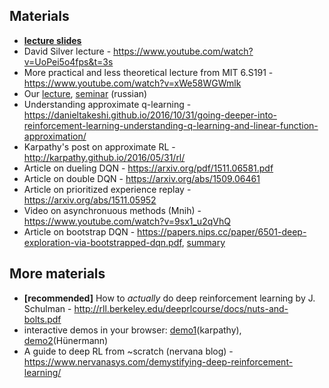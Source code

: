 ## Materials
* [__lecture slides__](https://docviewer.yandex.ru/?url=ya-disk-public%3A%2F%2FG3IXcG62RwNUGSSos%2BuGhtgXNfsBjP9RxUtUfgCffIk%3D%3A%2Flecture4.pdf&name=lecture4.pdf&c=58b0d2eb4e0f)
* David Silver lecture - https://www.youtube.com/watch?v=UoPei5o4fps&t=3s
* More practical and less theoretical lecture from MIT 6.S191 - https://www.youtube.com/watch?v=xWe58WGWmlk
* Our [lecture](https://yadi.sk/i/AHDU2p_j3FT3nr), [seminar](https://yadi.sk/i/EeUeheri3FT3ra) (russian)
* Understanding approximate q-learning - https://danieltakeshi.github.io/2016/10/31/going-deeper-into-reinforcement-learning-understanding-q-learning-and-linear-function-approximation/
* Karpathy's post on approximate RL - http://karpathy.github.io/2016/05/31/rl/
* Article on dueling DQN - https://arxiv.org/pdf/1511.06581.pdf
* Article on double DQN - https://arxiv.org/abs/1509.06461
* Article on prioritized experience replay - https://arxiv.org/abs/1511.05952
* Video on asynchronuous methods (Mnih) - https://www.youtube.com/watch?v=9sx1_u2qVhQ
* Article on bootstrap DQN - https://papers.nips.cc/paper/6501-deep-exploration-via-bootstrapped-dqn.pdf, [summary](http://pemami4911.github.io/paper-summaries/2016/08/16/Deep-exploration.html)

## More materials
* __[recommended]__ How to _actually_ do deep reinforcement learning by J. Schulman - http://rll.berkeley.edu/deeprlcourse/docs/nuts-and-bolts.pdf
* interactive demos in your browser: [demo1](http://cs.stanford.edu/people/karpathy/convnetjs/demo/rldemo.html)(karpathy), [demo2](http://janhuenermann.com/projects/learning-to-drive)(Hünermann)
* A guide to deep RL from ~scratch (nervana blog) - https://www.nervanasys.com/demystifying-deep-reinforcement-learning/

